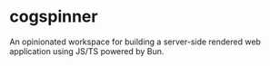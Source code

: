# cogspinner
An opinionated workspace for building a server-side rendered web application using JS/TS powered by Bun.
